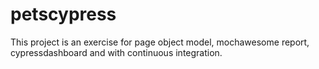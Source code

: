 # petscypress

This project is an exercise for page object model, mochawesome report, cypressdashboard and with continuous integration.
